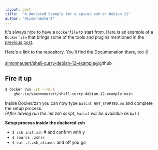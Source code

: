 ```yaml
---
layout: post
title:  "A Dockered Example for a spiced zsh on Debian 12"
author: "@simonneutert"
---
```


It's always nice to have a `Dockerfile` to start from. Here is an example of a `Dockerfile` that brings some of the tools and plugins mentioned in the [previous post](/posts/2024/12/14/debian12-simon.html).

Here's a link to the repository. You'll find the Documenation there, too ✌️

[simonneutert/shell-curry-debian-12-example](https://github.com/simonneutert/shell-curry-debian-12-example)@github

## Fire it up

```bash
$ docker run -it --rm \
    ghcr.io/simonneutert/shell-curry-debian-12-example:main
```

Inside Docker/zsh you can now type `batcat GET_STARTED.md` and complete the setup process. \
*(After having run the init.zsh script, `batcat` will be available as `bat`.)*

**Setup process inside the dockered zsh**

- `$ zsh init.zsh` # and confirm with y
- `$ source .zshrc`
- `$ bat ./.zsh_aliases` and off you go
